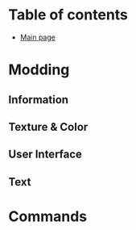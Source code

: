 # Table of contents

* [Main page](README.md)

# Modding

## Information

## Texture & Color

## User Interface

## Text

# Commands
